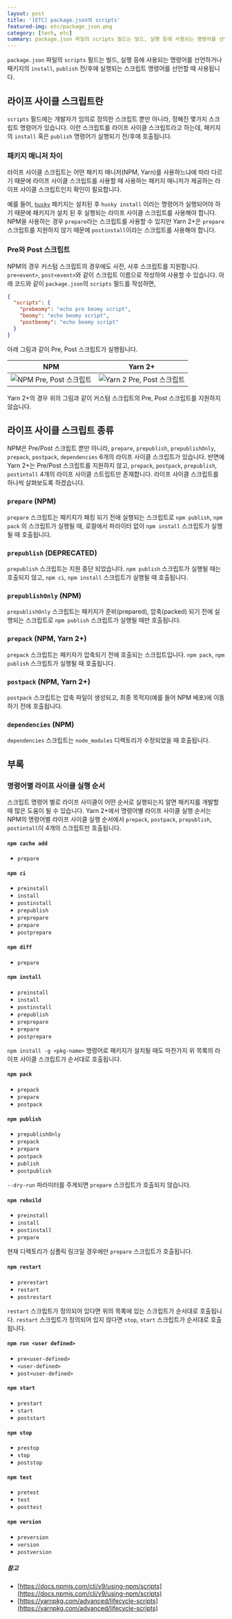 ```yaml
---
layout: post
title: '[ETC] package.json의 scripts'
featured-img: etc/package_json.png
category: [tech, etc]
summary: package.json 파일의 scripts 필드는 빌드, 실행 등에 사용되는 명령어를 선언하거나 패키지의 install, publish 전/후에 실행되는 스크립트 명령어를 선언할 때 사용됩니다.
---
```


`package.json` 파일의 `scripts` 필드는 빌드, 실행 등에 사용되는 명령어를 선언하거나 패키지의 `install`, `publish` 전/후에 실행되는 스크립트 명령어를 선언할 때 사용됩니다.

## 라이프 사이클 스크립트란
`scripts` 필드에는 개발자가 임의로 정의한 스크립트 뿐만 아니라, 정해진 몇가지 스크립트 명령어가 있습니다. 이런 스크립트를 라이프 사이클 스크립트라고 하는데, 패키지의 `install` 혹은 `publish` 명령어가 실행되기 전/후에 호출됩니다.

### 패키지 매니저 차이
라이프 사이클 스크립트는 어떤 패키지 매니저(NPM, Yarn)를 사용하느냐에 따라 다르기 때문에 라이프 사이클 스크립트를 사용할 때 사용하는 패키지 매니저가 제공하는 라이프 사이클 스크립트인지 확인이 필요합니다.

예를 들어, [`husky`](https://typicode.github.io/husky/#/) 패키지는 설치된 후 `husky install` 이라는 명령어가 실행되어야 하기 때문에 패키지가 설치 된 후 실행되는 라이프 사이클 스크립트를 사용해야 합니다. NPM을 사용하는 경우 `prepare`라는 스크립트를 사용할 수 있지만 Yarn 2+은 `prepare` 스크립트를 지원하지 않기 때문에 `postinstall`이라는 스크립트를 사용해야 합니다.

### Pre와 Post 스크립트
NPM의 경우 커스텀 스크립트의 경우에도 사전, 사후 스크립트를 지원합니다. `pre<event>`, `post<event>`와 같이 스크립트 이름으로 작성하여 사용할 수 있습니다. 아래 코드와 같이 `package.json`의 `scripts` 필드를 작성하면,

```json
{
  "scripts": {
    "prebeomy": "echo pre beomy script",
    "beomy": "echo beomy script",
    "postbeomy": "echo beomy script"
  }
}
```

아래 그림과 같이 Pre, Post 스크립트가 실행됩니다.

|NPM|Yarn 2+|
|:---:|:---:|
|![NPM Pre, Post 스크립트](/assets/img/posts/etc/pre_post_scripts_npm.png)|![Yarn 2 Pre, Post 스크립트](/assets/img/posts/etc/pre_post_scripts_yarn.png)|

Yarn 2+의 경우 위의 그림과 같이 커스텀 스크립트의 Pre, Post 스크립트를 지원하지 않습니다.


## 라이프 사이클 스크립트 종류
NPM은 Pre/Post 스크립트 뿐만 아니라, `prepare`, `prepublish`, `prepublishOnly`, `prepack`, `postpack`, `dependencies` 6개의 라이프 사이클 스크립트가 있습니다. 반면에 Yarn 2+는 Pre/Post 스크립트를 지원하지 않고, `prepack`, `postpack`, `prepublish`, `postintall` 4개의 라이프 사이클 스트립트만 존재합니다. 라이프 사이클 스크립트를 하나씩 살펴보도록 하겠습니다.

### `prepare` (NPM)
`prepare` 스크립트는 패키지가 패킹 되기 전에 실행되는 스크립트로 `npm publish`, `npm pack` 의 스크립트가 실행될 때, 로컬에서 파라이터 없이 `npm install` 스크립트가 실행될 때 호출됩니다.

### `prepublish` (DEPRECATED)
`prepublish` 스크립트는 지원 중단 되었습니다. `npm publish` 스크립트가 실행될 때는 호출되지 않고, `npm ci`, `npm install` 스크립트가 실행될 때 호출됩니다.

### `prepublishOnly` (NPM)
`prepublishOnly` 스크립트는 패키지가 준비(prepared), 압축(packed) 되기 전에 실행되는 스크립트로 `npm publish` 스크립트가 실행될 때만 호출됩니다.

### `prepack` (NPM, Yarn 2+)
`prepack` 스크립트는 패키자가 압축되기 전에 호출되는 스크립트입니다. `npm pack`, `npm publish` 스크립트가 실행될 때 호출됩니다.

### `postpack` (NPM, Yarn 2+)
`postpack` 스크립트는 압축 파일이 생성되고, 최종 목적지(예를 들어 NPM 배포)에 이동하기 전에 호출됩니다.

### `dependencies` (NPM)
`dependencies` 스크립트는 `node_modules` 디렉토리가 수정되었을 때 호출됩니다.

## 부록

### 명령어별 라이프 사이클 실행 순서
스크립트 명령어 별로 라이프 사이클이 어떤 순서로 실행되는지 알면 패키지를 개발할 때 많은 도움이 될 수 있습니다. Yarn 2+에서 명령어별 라이프 사이클 실행 순서는 NPM의 명령어별 라이프 사이클 실행 순서에서 `prepack`, `postpack`, `prepublish`, `postintall`이 4개의 스크립트만 호출됩니다.

#### `npm cache add`
- `prepare`

#### `npm ci`
- `preinstall`
- `install`
- `postinstall`
- `prepublish`
- `preprepare`
- `prepare`
- `postprepare`

#### `npm diff`
- `prepare`

#### `npm install`
- `preinstall`
- `install`
- `postinstall`
- `prepublish`
- `preprepare`
- `prepare`
- `postprepare`

`npm install -g <pkg-name>` 명령어로 패키지가 설치될 때도 마찬가지 위 목록의 라이프 사이클 스크립트가 순서대로 호출됩니다.

#### `npm pack`
- `prepack`
- `prepare`
- `postpack`

#### `npm publish`
- `prepublishOnly`
- `prepack`
- `prepare`
- `postpack`
- `publish`
- `postpublish`

`--dry-run` 파라미터를 주게되면 `prepare` 스크립트가 호출되지 않습니다.

#### `npm rebuild`
- `preinstall`
- `install`
- `postinstall`
- `prepare`

현재 디렉토리가 심폴릭 링크일 경우에만 `prepare` 스크립트가 호출됩니다.

#### `npm restart`
- `prerestart`
- `restart`
- `postrestart`

`restart` 스크립트가 정의되어 있다면 위의 목록에 있는 스크립트가 순서대로 호출됩니다. `restart` 스크립트가 정의되어 있지 않다면 `stop`, `start` 스크립트가 순서대로 호출됩니다.

#### `npm run <user defined>`
- `pre<user-defined>`
- `<user-defined>`
- `post<user-defined>`

#### `npm start`
- `prestart`
- `start`
- `poststart`

#### `npm stop`
- `prestop`
- `stop`
- `poststop`

#### `npm test`
- `pretest`
- `test`
- `posttest`

#### `npm version`
- `preversion`
- `version`
- `postversion`

##### 참고
- [https://docs.npmjs.com/cli/v9/using-npm/scripts](https://docs.npmjs.com/cli/v9/using-npm/scripts)
- [https://yarnpkg.com/advanced/lifecycle-scripts](https://yarnpkg.com/advanced/lifecycle-scripts)
